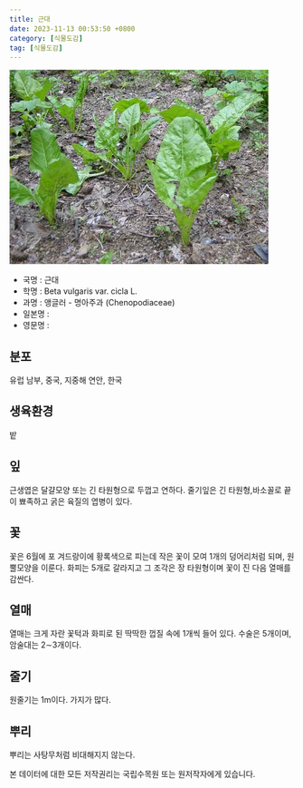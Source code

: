 ```yaml
---
title: 근대
date: 2023-11-13 00:53:50 +0800
category: [식물도감]
tag: [식물도감]
---
```




![근대](/assets/img/fileUpload/plants/basic/Chenopodiaceae/Beta/23052/3_th2.JPG)
- 국명 : 근대
- 학명 : Beta vulgaris var. cicla L.
- 과명 : 앵글러 - 명아주과 (Chenopodiaceae)
- 일본명 : 
- 영문명 : 


## 분포
유럽 남부, 중국, 지중해 연안, 한국
## 생육환경
밭
## 잎
근생엽은 달걀모양 또는 긴 타원형으로 두껍고 연하다. 줄기잎은 긴 타원형,바소꼴로 끝이 뾰족하고 굵은 육질의 엽병이 있다.
## 꽃
꽃은 6월에 포 겨드랑이에 황록색으로 피는데 작은 꽃이 모여 1개의 덩어리처럼 되며, 원뿔모양을 이룬다. 화피는 5개로 갈라지고 그 조각은 장 타원형이며 꽃이 진 다음 열매를 감싼다. 
## 열매
열매는 크게 자란 꽃턱과 화피로 된 딱딱한 껍질 속에 1개씩 들어 있다. 수술은 5개이며, 암술대는 2∼3개이다.
## 줄기
원줄기는 1m이다. 가지가 많다.
## 뿌리
뿌리는 사탕무처럼 비대해지지 않는다.






본 데이터에 대한 모든 저작권리는 국립수목원 또는 원저작자에게 있습니다.
